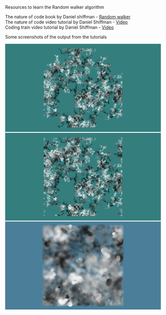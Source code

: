 Resources to learn the Random walker algorithm

The nature of code book by Daniel shiffman - [Random walker](https://natureofcode.com/book/introduction/)\
The nature of code video tutorial by Daniel Shiffman - [Video](https://www.youtube.com/watch?v=rqecAdEGW6I)\
Coding train video tutorial by Daniel Shiffman - [Video](https://youtu.be/l__fEY1xanY) 

Some screenshots of the output from the tutorials

![](Images/RandomWalker_output_01.png)\
![](Images/RandomWalker_output_02.png)\
![](Images/RandomWalker_output_03.png)
